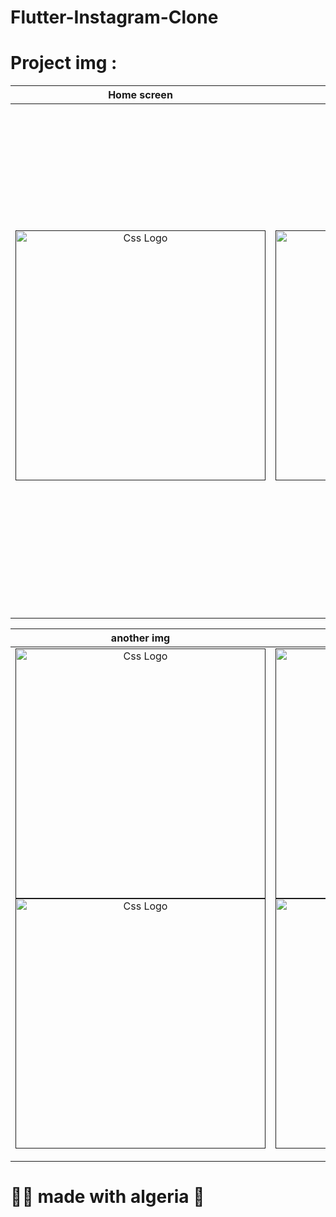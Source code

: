 # Flutter-Instagram-Clone

<h1>Project img :</h1>
<!--
<img src="https://user-images.githubusercontent.com/69757558/134501750-9856c1f5-8d31-45f3-99cd-7136b029cc0c.png" alt="Css Logo" with="200" height="400"/>
<img src="https://user-images.githubusercontent.com/69757558/134502014-a59ffb70-0c2f-44e6-943d-d7e88ed9d81b.png" alt="Css Logo" with="200" height="400"/>
<img src="https://user-images.githubusercontent.com/69757558/134502064-6bdb2d73-4705-4d25-818f-6db0becbe4ef.png" alt="Css Logo" with="200" height="400"/>
<img src="https://user-images.githubusercontent.com/69757558/134502070-9999d040-3bb6-455a-9502-c83c4539b94c.png" alt="Css Logo" with="200" height="400"/>
<img src="https://user-images.githubusercontent.com/69757558/134502084-130cf35e-e410-421e-adfb-17418a9b0671.png" alt="Css Logo" with="200" height="400"/>
<img src="https://user-images.githubusercontent.com/69757558/134502239-7a6bc2bd-c732-4ddf-bb34-2b390ba3bcc4.png" alt="Css Logo" with="200" height="400"/>
<img src="https://user-images.githubusercontent.com/69757558/134502243-29167678-321e-44e4-a7b7-03f929688582.png" alt="Css Logo" with="200" height="400"/>
<img src="https://user-images.githubusercontent.com/69757558/134502317-63b18169-aa8b-4a12-b1de-b5fd43f50946.png" alt="Css Logo" with="200" height="400"/> -->


<table>
<thead>
<tr>
<th align="center">Home screen</th>
<th align="center">Splash screen</th>
  <th align="center">another img</th>

</tr>
</thead>
<tbody>
<tr>
  
<td align="center">
  <a target="_blank" rel="" href="">
        <img src="https://user-images.githubusercontent.com/69757558/134502014-a59ffb70-0c2f-44e6-943d-d7e88ed9d81b.png" alt="Css Logo" with="200" height="400"/>

  </a></td>
  
<td align="center">
  <a target="_blank" rel="" href="">
      <img src="https://user-images.githubusercontent.com/69757558/134501750-9856c1f5-8d31-45f3-99cd-7136b029cc0c.png" alt="Css Logo" with="200" height="400"/>

  </a></td>
  
  <td align="center">
  <a target="_blank" rel="" href="">
  <img src="https://user-images.githubusercontent.com/69757558/134502064-6bdb2d73-4705-4d25-818f-6db0becbe4ef.png" alt="Css Logo" with="200" height="400"/>
  <img src="https://user-images.githubusercontent.com/69757558/134502070-9999d040-3bb6-455a-9502-c83c4539b94c.png" alt="Css Logo" with="200" height="400"/>

  </a></td>
  
  
  
</tr>
</tbody>
</table>

<table>
<thead>
<tr>
  <th align="center">another img</th>
  <th align="center">another img</th>

</tr>
</thead>
<tbody>
<tr>
  
  
  <td align="center">
  <a target="_blank" rel="" href="">
<img src="https://user-images.githubusercontent.com/69757558/134502084-130cf35e-e410-421e-adfb-17418a9b0671.png" alt="Css Logo" with="200" height="400"/>
<img src="https://user-images.githubusercontent.com/69757558/134502239-7a6bc2bd-c732-4ddf-bb34-2b390ba3bcc4.png" alt="Css Logo" with="200" height="400"/>

  </a></td>
  
   
  <td align="center">
  <a target="_blank" rel="" href="">
<img src="https://user-images.githubusercontent.com/69757558/134502243-29167678-321e-44e4-a7b7-03f929688582.png" alt="Css Logo" with="200" height="400"/>
<img src="https://user-images.githubusercontent.com/69757558/134502317-63b18169-aa8b-4a12-b1de-b5fd43f50946.png" alt="Css Logo" with="200" height="400"/> 

  </a></td>
  
  
  
</tr>
</tbody>
</table>

<h1> 🐱‍👤 made with algeria 🖤 </h1>


